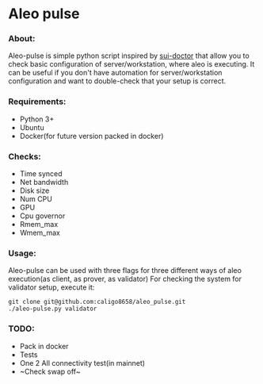 # Aleo pulse

### About:
Aleo-pulse is simple python script inspired by [sui-doctor](https://github.com/MystenLabs/sui-doctor) that allow you to check basic configuration of server/workstation, where aleo is executing. It can be useful if you don't have automation for server/workstation configuration and want to double-check that your setup is correct.

### Requirements:
- Python 3+
- Ubuntu
- Docker(for future version packed in docker)

### Checks:
- Time synced
- Net bandwidth
- Disk size
- Num CPU
- GPU
- Cpu governor
- Rmem_max
- Wmem_max

### Usage:
Aleo-pulse can be used with three flags for three different ways of aleo execution(as client, as prover, as validator)
For checking the system for validator setup, execute it: 

	git clone git@github.com:caligo8658/aleo_pulse.git
	./aleo-pulse.py validator

### TODO:
- Pack in docker
- Tests
- One 2 All connectivity test(in mainnet)
- ~Check swap off~

